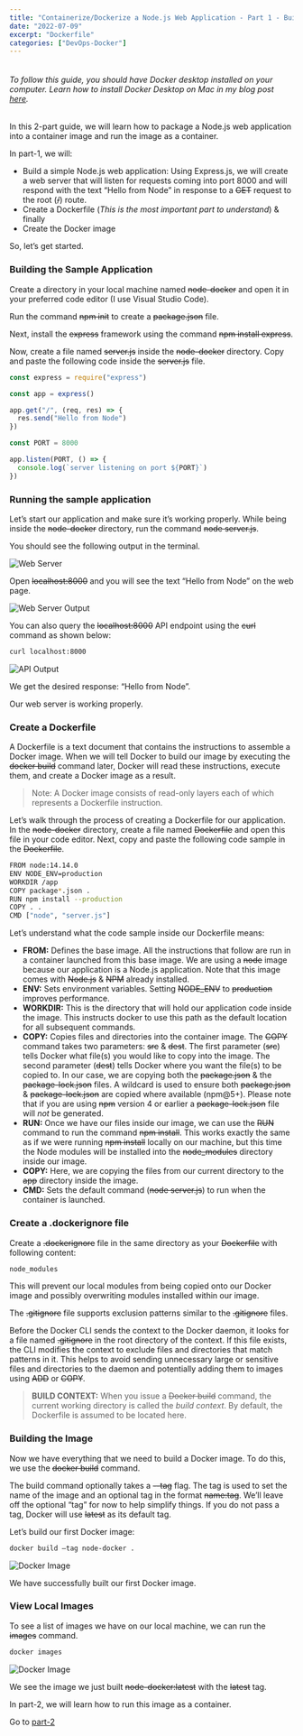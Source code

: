```yaml
---
title: "Containerize/Dockerize a Node.js Web Application - Part 1 - Building the Docker Image"
date: "2022-07-09"
excerpt: "Dockerfile"
categories: ["DevOps-Docker"]
---
```


```toc

```

###### To follow this guide, you should have Docker desktop installed on your computer. Learn how to install Docker Desktop on Mac in my blog post [here](https://hemanta.io/install-docker-desktop-on-mac/).

In this 2-part guide, we will learn how to package a Node.js web application into a container image and run the image as a container.

In part-1, we will:

- Build a simple Node.js web application: Using Express.js, we will create a web server that will listen for requests coming into port 8000 and will respond with the text “Hello from Node” in response to a ~~GET~~ request to the root (~~/~~) route.
- Create a Dockerfile (_This is the most important part to understand_) & finally
- Create the Docker image

So, let’s get started.

### Building the Sample Application

Create a directory in your local machine named ~~node-docker~~ and open it in your preferred code editor (I use Visual Studio Code).

Run the command ~~npm init~~ to create a ~~package.json~~ file.

Next, install the ~~express~~ framework using the command ~~npm install express~~.

Now, create a file named ~~server.js~~ inside the ~~node-docker~~ directory. Copy and paste the following code inside the ~~server.js~~ file.

```js {numberLines}
const express = require("express")

const app = express()

app.get("/", (req, res) => {
  res.send("Hello from Node")
})

const PORT = 8000

app.listen(PORT, () => {
  console.log(`server listening on port ${PORT}`)
})
```

### Running the sample application

Let’s start our application and make sure it’s working properly. While being inside the ~~node-docker~~ directory, run the command ~~node server.js~~.

You should see the following output in the terminal.

![Web Server](../images/node-docker/web-server.png)

Open ~~localhost:8000~~ and you will see the text “Hello from Node” on the web page.

![Web Server Output](../images/node-docker/hello-node.png)

You can also query the ~~localhost:8000~~ API endpoint using the ~~curl~~ command as shown below:

```sh {numberLines}
curl localhost:8000
```

![API Output](../images/node-docker/curl-output.png)

We get the desired response: “Hello from Node”.

Our web server is working properly.

### Create a Dockerfile

A Dockerfile is a text document that contains the instructions to assemble a Docker image. When we will tell Docker to build our image by executing the ~~docker build~~ command later, Docker will read these instructions, execute them, and create a Docker image as a result.

> Note: A Docker image consists of read-only layers each of which represents a Dockerfile instruction.

Let’s walk through the process of creating a Dockerfile for our application. In the ~~node-docker~~ directory, create a file named ~~Dockerfile~~ and open this file in your code editor. Next, copy and paste the following code sample in the ~~Dockerfile~~.

```sh {numberLines}
FROM node:14.14.0
ENV NODE_ENV=production
WORKDIR /app
COPY package*.json .
RUN npm install --production
COPY . .
CMD ["node", "server.js"]
```

Let’s understand what the code sample inside our Dockerfile means:

- **FROM:** Defines the base image. All the instructions that follow are run in a container launched from this base image. We are using a ~~node~~ image because our application is a Node.js application. Note that this image comes with ~~Node.js~~ & ~~NPM~~ already installed.
- **ENV:** Sets environment variables. Setting ~~NODE_ENV~~ to ~~production~~ improves performance.
- **WORKDIR:** This is the directory that will hold our application code inside the image. This instructs docker to use this path as the default location for all subsequent commands.
- **COPY:** Copies files and directories into the container image. The ~~COPY~~ command takes two parameters: ~~src~~ & ~~dest~~. The first parameter (~~src~~) tells Docker what file(s) you would like to copy into the image. The second parameter (~~dest~~) tells Docker where you want the file(s) to be copied to. In our case, we are copying both the ~~package.json~~ & the ~~package-lock.json~~ files. A wildcard is used to ensure both ~~package.json~~ & ~~package-lock.json~~ are copied where available (npm@5+). Please note that if you are using ~~npm~~ version 4 or earlier a ~~package-lock.json~~ file will _not_ be generated.
- **RUN:** Once we have our files inside our image, we can use the ~~RUN~~ command to run the command ~~npm install~~. This works exactly the same as if we were running ~~npm install~~ locally on our machine, but this time the Node modules will be installed into the ~~node_modules~~ directory inside our image.
- **COPY:** Here, we are copying the files from our current directory to the ~~app~~ directory inside the image.
- **CMD:** Sets the default command (~~node server.js~~) to run when the container is launched.

### Create a .dockerignore file

Create a ~~.dockerignore~~ file in the same directory as your ~~Dockerfile~~ with following content:

```sh {numberLines}
node_modules
```

This will prevent our local modules from being copied onto our Docker image and possibly overwriting modules installed within our image.

The ~~.gitignore~~ file supports exclusion patterns similar to the ~~.gitignore~~ files.

Before the Docker CLI sends the context to the Docker daemon, it looks for a file named ~~.gitignore~~ in the root directory of the context. If this file exists, the CLI modifies the context to exclude files and directories that match patterns in it. This helps to avoid sending unnecessary large or sensitive files and directories to the daemon and potentially adding them to images using ~~ADD~~ or ~~COPY~~.

> **BUILD CONTEXT:** When you issue a ~~Docker build~~ command, the current working directory is called the _build context_. By default, the Dockerfile is assumed to be located here.

### Building the Image

Now we have everything that we need to build a Docker image. To do this, we use the ~~docker build~~ command.

The build command optionally takes a ~~--tag~~ flag. The tag is used to set the name of the image and an optional tag in the format ~~name:tag~~. We’ll leave off the optional “tag” for now to help simplify things. If you do not pass a tag, Docker will use ~~latest~~ as its default tag.

Let’s build our first Docker image:

```sh {numberLines}
docker build –tag node-docker .
```

![Docker Image](../images/node-docker/docker-image.png)

We have successfully built our first Docker image.

### View Local Images

To see a list of images we have on our local machine, we can run the ~~images~~ command.

```sh {numberLines}
docker images
```

![Docker Image](../images/node-docker/docker-images.png)

We see the image we just built ~~node-docker:latest~~ with the ~~latest~~ tag.

In part-2, we will learn how to run this image as a container.

Go to [part-2](https://hemanta.io/containerize-dockerize-a-nodejs-web-application-part-2-running-the-image-as-a-container/)
